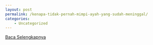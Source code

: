 ```yaml
---
layout: post
permalink: /kenapa-tidak-pernah-mimpi-ayah-yang-sudah-meninggal/
categories:
    - Uncategorized
---
```


[Baca Selengkapnya](/05)